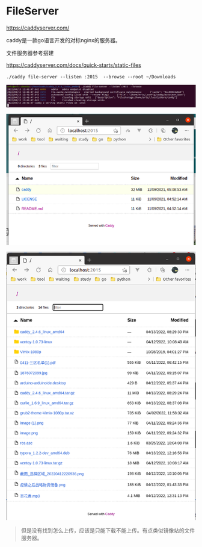 FileServer
==========


https://caddyserver.com/

caddy是一款go语言开发的对标nginx的服务器。


文件服务器参考搭建

https://caddyserver.com/docs/quick-starts/static-files

```shell
./caddy file-server --listen :2015  --browse --root ~/Downloads
```

![](assets/20220413_204906_image.png)

![](assets/20220413_204829_image.png)




![](assets/20220413_205535_image.png)

> 但是没有找到怎么上传，应该是只能下载不能上传。有点类似镜像站的文件服务器。
